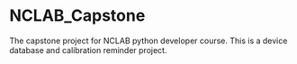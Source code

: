 # NCLAB_Capstone
The capstone project for NCLAB python developer course. This is a device database and calibration reminder project.
